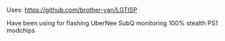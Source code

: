 Uses: https://github.com/brother-yan/LGTISP 

Have been using for flashing UberNee SubQ monitoring 100% stealth PS1 modchips
